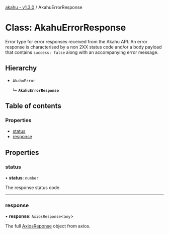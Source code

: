 [akahu - v1.3.0](../README.md) / AkahuErrorResponse

# Class: AkahuErrorResponse

Error type for error responses received from the Akahu API.
An error response is characterised by a non 2XX status code and/or a body
payload that contains `success: false` along with an accompanying error message.

## Hierarchy

- `AkahuError`

  ↳ **`AkahuErrorResponse`**

## Table of contents

### Properties

- [status](AkahuErrorResponse.md#status)
- [response](AkahuErrorResponse.md#response)

## Properties

### status

• **status**: `number`

The response status code.

___

### response

• **response**: `AxiosResponse`<`any`\>

The full [AxiosReponse](https://axios-http.com/docs/res_schema)
object from axios.
